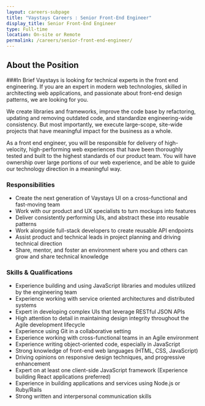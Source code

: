 ```yaml
---
layout: careers-subpage
title: "Vaystays Careers : Senior Front-End Engineer"
display_title: Senior Front-End Engineer
type: Full-time
location: On-site or Remote
permalink: /careers/senior-front-end-engineer/
---
```


## About the Position

###In Brief
Vaystays is looking for technical experts in the front end engineering. If you are an expert in modern web technologies, skilled in architecting web applications, and passionate about front-end design patterns, we are looking for you.

We create libraries and frameworks, improve the code base by refactoring, updating and removing outdated code, and standardize engineering-wide consistency. But most importantly, we execute large-scope, site-wide projects that have meaningful impact for the business as a whole.

As a front end engineer, you will be responsible for delivery of high-velocity, high-performing web experiences that have been thoroughly tested and built to the highest standards of our product team. You will have ownership over large portions of our web experience, and be able to guide our technology direction in a meaningful way.

### Responsibilities
* Create the next generation of Vaystays UI on a cross-functional and fast-moving team
* Work with our product and UX specialists to turn mockups into features
* Deliver consistently performing UIs, and abstract these into reusable patterns
* Work alongside full-stack developers to create reusable API endpoints
* Assist product and technical leads in project planning and driving technical direction
* Share, mentor, and foster an environment where you and others can grow and share technical knowledge

### Skills & Qualifications
* Experience building and using JavaScript libraries and modules utilized by the engineering team
* Experience working with service oriented architectures and distributed systems
* Expert in developing complex UIs that leverage RESTful JSON APIs
* High attention to detail in maintaining design integrity throughout the Agile development lifecycle
* Experience using Git in a collaborative setting
* Experience working with cross-functional teams in an Agile environment
* Experience writing object-oriented code, especially in JavaScript
* Strong knowledge of front-end web languages (HTML, CSS, JavaScript)
* Driving opinions on responsive design techniques, and progressive enhancement
* Expert on at least one client-side JavaScript framework (Experience building React applications preferred)
* Experience in building applications and services using Node.js or Ruby/Rails
* Strong written and interpersonal communication skills
